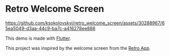 # Retro Welcome Screen

https://github.com/ksokolovskyi/retro_welcome_screen/assets/30288967/65ea5049-d3aa-44c9-ba7c-a416278ee886

This demo is made with [Flutter](https://flutter.dev/).

This project was inspired by the welcome screen from the [Retro App](https://retro.app).
